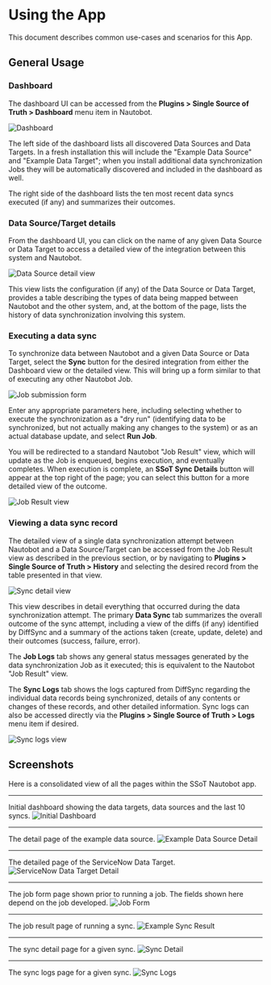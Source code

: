 # Using the App

This document describes common use-cases and scenarios for this App.

## General Usage

### Dashboard

The dashboard UI can be accessed from the **Plugins > Single Source of Truth > Dashboard** menu item in Nautobot.

![Dashboard](../images/dashboard_initial.png)

The left side of the dashboard lists all discovered Data Sources and Data Targets. In a fresh installation this will include the "Example Data Source" and "Example Data Target"; when you install additional data synchronization Jobs they will be automatically discovered and included in the dashboard as well.

The right side of the dashboard lists the ten most recent data syncs executed (if any) and summarizes their outcomes.

### Data Source/Target details

From the dashboard UI, you can click on the name of any given Data Source or Data Target to access a detailed view of the integration between this system and Nautobot.

![Data Source detail view](../images/data_source_detail.png)

This view lists the configuration (if any) of the Data Source or Data Target, provides a table describing the types of data being mapped between Nautobot and the other system, and, at the bottom of the page, lists the history of data synchronization involving this system.

### Executing a data sync

To synchronize data between Nautobot and a given Data Source or Data Target, select the **Sync** button for the desired integration from either the Dashboard view or the detailed view. This will bring up a form similar to that of executing any other Nautobot Job.

![Job submission form](../images/run_job.png)

Enter any appropriate parameters here, including selecting whether to execute the synchronization as a "dry run" (identifying data to be synchronized, but not actually making any changes to the system) or as an actual database update, and select **Run Job**.

You will be redirected to a standard Nautobot "Job Result" view, which will update as the Job is enqueued, begins execution, and eventually completes. When execution is complete, an **SSoT Sync Details** button will appear at the top right of the page; you can select this button for a more detailed view of the outcome.

![Job Result view](../images/job_result.png)

### Viewing a data sync record

The detailed view of a single data synchronization attempt between Nautobot and a Data Source/Target can be accessed from the Job Result view as described in the previous section, or by navigating to **Plugins > Single Source of Truth > History** and selecting the desired record from the table presented in that view.

![Sync detail view](../images/sync_detail.png)

This view describes in detail everything that occurred during the data synchronization attempt. The primary **Data Sync** tab summarizes the overall outcome of the sync attempt, including a view of the diffs (if any) identified by DiffSync and a summary of the actions taken (create, update, delete) and their outcomes (success, failure, error).

The **Job Logs** tab shows any general status messages generated by the data synchronization Job as it executed; this is equivalent to the Nautobot "Job Result" view.

The **Sync Logs** tab shows the logs captured from DiffSync regarding the individual data records being synchronized, details of any contents or changes of these records, and other detailed information. Sync logs can also be accessed directly via the **Plugins > Single Source of Truth > Logs** menu item if desired.

![Sync logs view](../images/sync_logs.png)

## Screenshots

Here is a consolidated view of all the pages within the SSoT Nautobot app.

---

Initial dashboard showing the data targets, data sources and the last 10 syncs.
![Initial Dashboard](../images/dashboard_initial.png)

---

The detail page of the example data source.
![Example Data Source Detail](../images/data_source_detail.png)

---

The detailed page of the ServiceNow Data Target.
![ServiceNow Data Target Detail](../images/example_servicenow.png)

---

The job form page shown prior to running a job. The fields shown here depend on the job developed.
![Job Form](../images/run_job.png)

---

The job result page of running a sync.
![Example Sync Result](../images/job_result.png)

---

The sync detail page for a given sync.
![Sync Detail](../images/sync_detail.png)

---

The sync logs page for a given sync.
![Sync Logs](../images/sync_logs.png)

